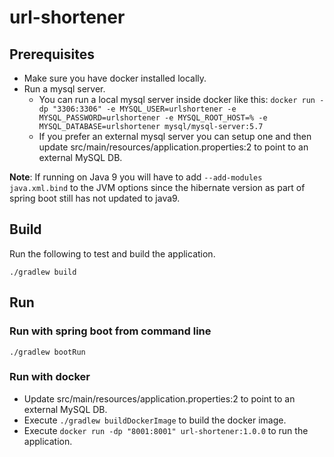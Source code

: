 # url-shortener

## Prerequisites
- Make sure you have docker installed locally.
- Run a mysql server.
    - You can run a local mysql server inside docker like this: `docker run -dp "3306:3306" -e MYSQL_USER=urlshortener -e MYSQL_PASSWORD=urlshortener -e MYSQL_ROOT_HOST=% -e MYSQL_DATABASE=urlshortener mysql/mysql-server:5.7`
    - If you prefer an external mysql server you can setup one and then update src/main/resources/application.properties:2 to point to an external MySQL DB.

**Note**: If running on Java 9 you will have to add `--add-modules java.xml.bind` to the JVM options since the hibernate version as part of spring boot still has not updated to java9.

## Build
Run the following to test and build the application.

    ./gradlew build

## Run
### Run with spring boot from command line
    ./gradlew bootRun

### Run with docker
- Update src/main/resources/application.properties:2 to point to an external MySQL DB.
- Execute `./gradlew buildDockerImage` to build the docker image.
- Execute `docker run -dp "8001:8001" url-shortener:1.0.0` to run the application.
